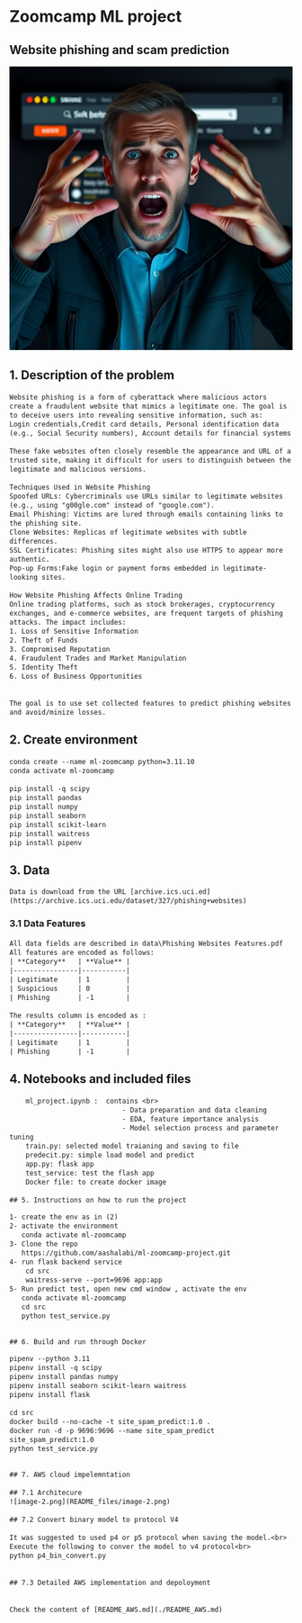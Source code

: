 # Zoomcamp ML project

## Website phishing and scam prediction

![website_phishing.png](README_files/website_phishing.png)

## 1. Description of the problem
```
Website phishing is a form of cyberattack where malicious actors create a fraudulent website that mimics a legitimate one. The goal is to deceive users into revealing sensitive information, such as:
Login credentials,Credit card details, Personal identification data (e.g., Social Security numbers), Account details for financial systems

These fake websites often closely resemble the appearance and URL of a trusted site, making it difficult for users to distinguish between the legitimate and malicious versions.

Techniques Used in Website Phishing
Spoofed URLs: Cybercriminals use URLs similar to legitimate websites (e.g., using "g00gle.com" instead of "google.com").
Email Phishing: Victims are lured through emails containing links to the phishing site.
Clone Websites: Replicas of legitimate websites with subtle differences.
SSL Certificates: Phishing sites might also use HTTPS to appear more authentic.
Pop-up Forms:Fake login or payment forms embedded in legitimate-looking sites.

How Website Phishing Affects Online Trading
Online trading platforms, such as stock brokerages, cryptocurrency exchanges, and e-commerce websites, are frequent targets of phishing attacks. The impact includes:
1. Loss of Sensitive Information
2. Theft of Funds
3. Compromised Reputation
4. Fraudulent Trades and Market Manipulation
5. Identity Theft
6. Loss of Business Opportunities


The goal is to use set collected features to predict phishing websites and avoid/minize losses.
```

## 2. Create environment
```
conda create --name ml-zoomcamp python=3.11.10
conda activate ml-zoomcamp

pip install -q scipy
pip install pandas
pip install numpy
pip install seaborn
pip install scikit-learn
pip install waitress
pip install pipenv
```


## 3. Data

    Data is download from the URL [archive.ics.uci.ed](https://archive.ics.uci.edu/dataset/327/phishing+websites)


### 3.1 Data Features
```
All data fields are described in data\Phishing Websites Features.pdf
All features are encoded as follows:
| **Category**   | **Value** |
|----------------|-----------|
| Legitimate     | 1         |
| Suspicious     | 0         |
| Phishing       | -1        |

The results column is encoded as :
| **Category**   | **Value** |
|----------------|-----------|
| Legitimate     | 1         |
| Phishing       | -1        |

```

## 4. Notebooks and included files
```
    ml_project.ipynb :  contains <br>
                            - Data preparation and data cleaning
                            - EDA, feature importance analysis                        
                            - Model selection process and parameter tuning                        
    train.py: selected model traianing and saving to file
    predecit.py: simple load model and predict
    app.py: flask app
    test_service: test the flash app
    Docker file: to create docker image

## 5. Instructions on how to run the project
```
    1- create the env as in (2)
    2- activate the environment
       conda activate ml-zoomcamp
    3- Clone the repo
       https://github.com/aashalabi/ml-zoomcamp-project.git
    4- run flask backend service
        cd src
        waitress-serve --port=9696 app:app
    5- Run predict test, open new cmd window , activate the env
       conda activate ml-zoomcamp
       cd src
       python test_service.py
```

## 6. Build and run through Docker

```
    pipenv --python 3.11
    pipenv install -q scipy
    pipenv install pandas numpy
    pipenv install seaborn scikit-learn waitress 
    pipenv install flask
    
    cd src
    docker build --no-cache -t site_spam_predict:1.0 .
    docker run -d -p 9696:9696 --name site_spam_predict site_spam_predict:1.0
    python test_service.py
```

## 7. AWS cloud impelemntation

## 7.1 Architecure
![image-2.png](README_files/image-2.png)

## 7.2 Convert binary model to protocol V4

It was suggested to used p4 or p5 protocol when saving the model.<br>
Execute the following to conver the model to v4 protocol<br>
python p4_bin_convert.py


## 7.3 Detailed AWS implementation and depoloyment


Check the content of [README_AWS.md](./README_AWS.md)


